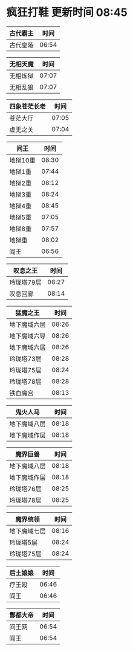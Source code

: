 # 疯狂打鞋 更新时间 08:45

| 古代霸主   | 时间    |
|--------|-------|
| 古代皇陵 | 06:54 |

| 无相天魔   | 时间    |
|--------|-------|
| 无相炼狱 | 07:07 |
| 无相乱狼 | 07:07 |

| 四象苍茫长老   | 时间    |
|--------|-------|
| 苍茫大厅 | 07:05 |
| 虚无之关 | 07:04 |

| 间王   | 时间    |
|--------|-------|
| 地狱10重 | 08:30 |
| 地狱1重 | 07:44 |
| 地狱2重 | 08:12 |
| 地狱3重 | 08:24 |
| 地狱4重 | 08:45 |
| 地狱5重 | 07:05 |
| 地狱8重 | 07:57 |
| 地狱重 | 08:02 |
| 阎王 | 06:56 |

| 叹息之王   | 时间    |
|--------|-------|
| 玲珑塔79层 | 08:27 |
| 叹息回廊 | 08:14 |

| 猛魔之王   | 时间    |
|--------|-------|
| 地下魔域六层 | 08:26 |
| 地下魔域六导 | 08:26 |
| 地下魔域六居 | 08:26 |
| 玲珑塔73层 | 08:28 |
| 玲珑塔75层 | 08:24 |
| 玲珑塔78层 | 08:28 |
| 铁血魔宫 | 08:13 |

| 鬼火人马   | 时间    |
|--------|-------|
| 地下魔域八层 | 08:18 |
| 地下魔域作层 | 08:18 |

| 魔界巨兽   | 时间    |
|--------|-------|
| 地下魔域八层 | 08:18 |
| 地下魔域作层 | 08:18 |
| 玲珑塔76层 | 08:25 |
| 玲珑塔78层 | 08:25 |

| 魔界统领   | 时间    |
|--------|-------|
| 地下魔域七层 | 08:16 |
| 玲珑塔5层 | 08:24 |
| 玲珑塔75层 | 08:24 |

| 后土娘娘   | 时间    |
|--------|-------|
| 疗王殴 | 06:46 |
| 阎王 | 06:46 |

| 酆都大帝   | 时间    |
|--------|-------|
| 间王网 | 06:54 |
| 阎王 | 06:54 |